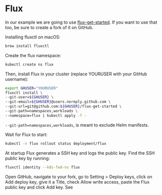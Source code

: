 # Flux

In our example we are going to use [flux-get-started](https://github.com/fluxcd/flux-get-started). If you want to use that too, be sure to create a fork of it on GitHub.

Installing fluxctl on macOS:

```bash
brew install fluxctl
```

Create the flux namespace:

```bash
kubectl create ns flux
```

Then, install Flux in your cluster (replace YOURUSER with your GitHub username):

```bash
export GHUSER="YOURUSER"
fluxctl install \
--git-user=${GHUSER} \
--git-email=${GHUSER}@users.noreply.github.com \
--git-url=git@github.com:${GHUSER}/flux-get-started \
--git-path=namespaces,workloads \
--namespace=flux | kubectl apply -f -
```

`--git-path=namespaces,workloads`, is meant to exclude Helm manifests.

Wait for Flux to start:

```bash
kubectl -n flux rollout status deployment/flux
```

At startup Flux generates a SSH key and logs the public key. Find the SSH public key by running:

```bash
fluxctl identity --k8s-fwd-ns flux
```

Open GitHub, navigate to your fork, go to Setting > Deploy keys, click on Add deploy key, give it a Title, check Allow write access, paste the Flux public key and click Add key. See